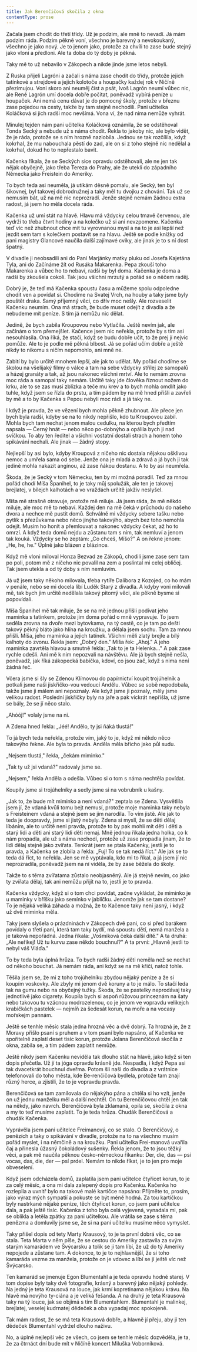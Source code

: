 ```yaml
---
title: Jak Berenčičová skočila z okna
contentType: prose
---
```


<section>

Začala jsem chodit do třetí třídy. Už je podzim, ale mně to nevadí. Já mám podzim ráda. Podzim pěkně voní, všechno je barevný a nevokoukaný, všechno je jako nový. Je to jenom jako, protože za chvíli to zase bude stejný jako vloni a předloni. Ale ta doba do tý doby je pěkná.

Taky mě to už nebavilo v Zákopech a nikde jinde jsme letos nebyli.

Z Ruska přijeli Lagróni a začali s náma zase chodit do třídy, protože jejich tatínkové a strejdové a jejich kolotoče a houpačky každej rok v Ničíně přezimujou. Voni skoro ani neuměj číst a psát, Ivoš Lagrón neumí vůbec nic, ale René Lagrón umí docela dobře počítat, poněvadž vybírá peníze u houpaček. Ani nemá cenu dávat je do pomocný školy, protože v březnu zase pojedou na cesty, takže by tam stejně nechodili. Pani učitelka Koláčková si jich radši moc nevšímá. Vona ví, že nad nima nemůže vyhrát.

Minulej tejden nám pani učitelka Koláčková oznámila, že se odstěhoval Tonda Secký a nebude už s náma chodit. Řekla to jakoby nic, ale bylo vidět, že je ráda, protože se s ním hrozně nazlobila. Jednou se tak rozčílila, když kokrhal, že mu nabouchala pěstí do zad, ale on si z toho stejně nic nedělal a kokrhal, dokud ho to nepřestalo bavit.

Kačenka říkala, že se Seckých sice opravdu odstěhovali, ale ne jen tak nějak obyčejně, jako třeba Tereza do Prahy, ale že utekli do západního Německa jako Freistein do Ameriky.

To bych teda asi neuměla, já utíkám děsně pomalu, ale Secký, ten byl šikovnej, byl takovej dobrodružnej a taky měl tu dvojku z chování. Tak už se nemusím bát, už na mě nic neprozradí. Jenže stejně nemám žádnou extra radost, já jsem ho měla docela ráda.

Kačenka už umí stát na hlavě. Hlavu má vždycky celou tmavě červenou, ale vydrží to třeba čtvrt hodiny a na kolečko už si ani nevzpomene. Kačenka teď víc než zhubnout chce mít tu vyrovnanou mysl a na to je asi lepší než jezdit sem tam s kolečkem postavit se na hlavu. Ještě se podle knížky od pani magistry Glancové naučila další zajímavé cviky, ale jinak je to s ní dost špatný.

V divadle ji neobsadili ani do Paní Marjánky matky pluku od Josefa Kajetána Tyla, ani do Začínáme žít od Rusáka Makarenka. Pepa zkouší toho Makarenka a vůbec ho to nebaví, radši by byl doma. Kačenka je doma a radši by zkoušela cokoli. Tak jsou všichni mrzutý a pořád se o něčem raděj.

Dobrý je, že teď má Kačenka spoustu času a můžeme spolu odpoledne chodit ven a povídat si. Chodíme na Svatej Vrch, na houby a taky jsme byly pouštět draka. Samý příjemný věci, co dřív moc nešly. Ale rozveselit Kačenku neumím. Ona má strach, že bude muset odejít z divadla a že nebudeme mít peníze. S tím já nemůžu nic dělat.

Jedině, že bych zabila Kroupovou nebo Vytlačila. Ještě nevím jak, ale začínám o tom přemejšlet. Kačence jsem nic neřekla, protože by s tím asi nesouhlasila. Ona říká, že stačí, když se budu dobře učit, to že prej jí nejvíc pomůže. Ale to je podle mě pěkná blbost. Já se pořád učím dobře a ještě nikdy to nikomu s ničím nepomohlo, ani mně ne.

Zabití by bylo určitě mnohem lepší, ale jak to udělat. My pořád chodíme se školou na všelijaký filmy o válce a tam na sebe vždycky střílej ze samopalů a házej granáty a tak, až jsou nakonec všichni mrtví. Ale to nemám zrovna moc ráda a samopal taky nemám. Určitě taky jde člověka říznout nožem do krku, ale to se zas musí zblízka a teče mu krev a to bych mohla omdlít jako tuhle, když jsem se řízla do prstu, a tím pádem by na mě hned přišli a zavřeli by mě a to by Kačenka s Pepou nebyli moc rádi a já taky ne.

I když je pravda, že ve vězení bych mohla pěkně zhubnout. Ale přece jen bych byla radši, kdyby se na to nikdy nepřišlo, kdo tu Kroupovou zabil. Mohla bych tam nechat jenom malou cedulku, na kterou bych předtím napsala — Černý hnát — nebo něco po-dobnýho a opálila bych ji nad svíčkou. To aby ten ředitel a všichni vostatní dostali strach a honem toho spikávání nechali. Ale jinak — žádný stopy.

Nejlepší by asi bylo, kdyby Kroupová z ničeho nic dostala nějakou ošklivou nemoc a umřela sama od sebe. Jenže ona je mladá a zdravá a já bych ji tak jedině mohla nakazit angínou, až zase ňákou dostanu. A to by asi neumřela.

Škoda, že je Secký v tom Německu, ten by mi možná poradil. Teď za mnou pořád chodí Míša Španihel, to je taky můj spolužák, ale ten je takovej brejlatej, v bílejch kalhotách a vo vraždách určitě jakživ neslyšel.

Míša mě strašně otravuje, protože mě miluje. Já jsem ráda, že mě někdo miluje, ale moc mě to nebaví. Každej den na mě čeká v průchodu do našeho dvora a nechce mě pustit domů. Schválně mi vždycky sebere tašku nebo pytlík s přezůvkama nebo něco jinýho takovýho, abych bez toho nemohla odejít. Musím ho honit a přemlouvat a nakonec vždycky čekat, až ho to omrzí. A když teda domů nejdu a zůstanu tam s nim, tak nemluví a jenom tak kouká. Vždycky se ho zeptám: „Co chceš, Míšo?" A on řekne jenom: „He, he, he." Úplně jako blázen z blázince.

Když mě vloni miloval Honza Bezvad ze Zákopů, chodili jsme zase sem tam po poli, potom mě z ničeho nic povalil na zem a poslintal mi celej obličej. Tak jsem utekla a od tý doby s ním nemluvím.

Já už jsem taky někoho milovala, třeba rytíře Dalibora z Kozojed, co ho mám v penále, nebo se mi docela líbí Luděk Starý z divadla. A kdyby voni milovali mě, tak bych jim určitě nedělala takový pitomý věci, ale pěkně bysme si popovídali.

Míša Španihel mě tak miluje, že se na mě jednou přišli podívat jeho maminka s tatínkem, protože jim doma pořád o mně vypravuje. To jsem seděla zrovna na dvoře mezi bytovkama, na tý cestě, co je tam po dešti takový pěkný bláto jako hlína na kroužku, a dělala jsem sochu. Tam za mnou přišli. Míša, jeho maminka a jejich tatínek. Všichni měli zlatý brejle a bílý kalhoty do zvonu. Řekla jsem: „Dobrý den." Míša řek: „Ahoj." A jeho maminka zavrtěla hlavou a smutně řekla: „Tak to je ta Helenka..." A pak zase rychle odešli. Ani mě k nim nepozvali na návštěvu. Ale já bych stejně nešla, poněvadž, jak říká zákopecká babička, kdoví, co jsou zač, když s nima není žádná řeč.

Včera jsme si šly se Zdenou Klímovou do papírnictví koupit trojúhelník a potkali jsme naši jiskřičko-vou vedoucí Andělu. Vůbec se sobě nepodobala, takže jsme ji málem ani nepoznaly. Ale když jsme ji poznaly, měly jsme velikou radost. Poslední jiskřičky byly na jaře a pak víckrát nepřišla, už jsme se bály, že se jí něco stalo.

„Ahóój!" volaly jsme na ni.

A Zdena hned řekla: „Jéé! Andělo, ty jsi ňáká tlustá!"

To já bych teda neřekla, protože vím, jaký to je, když mi někdo něco takovýho řekne. Ale byla to pravda. Anděla měla břicho jako půl sudu.

„Nejsem tlustá," řekla, „čekám miminko."

„Tak ty už jsi vdaná?" radovaly jsme se.

„Nejsem," řekla Anděla a odešla. Vůbec si o tom s náma nechtěla povídat.

Koupily jsme si trojúhelníky a sedly jsme si na vobrubník u kašny.

„Jak to, že bude mít miminko a neni vdaná?" zeptala se Zdena. Vysvětlila jsem jí, že vdaná kvůli tomu bejt nemusí, protože moje maminka taky nebyla s Freisteinem vdaná a stejně jsem se jim narodila. To vím jistě. Ale jak to teda je doopravdy, jsme si jistý nebyly. Zdena si myslí, že se děti dělaj líbáním, ale to určitě neni pravda, protože to by pak mohli mít děti i děti a starý lidi a děti ani starý lidi děti nemaj. Mně jednou říkala jedna holka, co k nám propadla, ale už s náma nechodí, protože už zase propadla jinam, že to lidi dělaj stejně jako zvířata. Tenkrát jsem se ptala Kačenky, jestli je to pravda, a Kačenka se zlobila a řekla: „Fuj! To se tak nedá říct." Ale jak se to teda dá říct, to neřekla. Jen se mě vyptávala, kdo mi to říkal, a já jsem jí nic neprozradila, poněvadž jsem na ní viděla, že by zase běžela do školy.

Takže to s těma zvířatama zůstalo neobjasněný. Ale já stejně nevím, co jako ty zvířata dělaj, tak ani nemůžu přijít na to, jestli je to pravda.

Kačenka vždycky, když si o tom chci povídat, začne vykládat, že miminko je u maminky v bříšku jako semínko v jablíčku. Jenomže jak se tam dostane? To je nějaká veliká záhada a možná, že to Kačence taky není jasný, i když už dvě miminka měla.

Taky jsem slyšela o prázdninách v Zákopech dvě pani, co si před barákem povídaly o třetí pani, která tam taky bydlí, má spoustu dětí, nemá manžela a je taková nepořádná. Jedna říkala: „Vošmiková čeká další dítě." A ta druhá: „Ale neřikej! Už tu kurvu zase někdo bouchnul?" A ta první: „Hlavně jestli to nebyl váš Vláďa."

To by teda byla úplná hrůza. To bych radši žádný děti neměla než se nechat od někoho bouchat. Já nemám ráda, ani když se na mě křičí, natož tohle.

Těšila jsem se, že mi z toho trojúhelníku zbydou nějaký peníze a že si koupím voskovky. Ale zbyly mi jenom dvě koruny a to je málo. To stačí leda tak na gumu nebo na obyčejný tužky. Škoda, že se pastelky neprodávaj taky jednotlivě jako cigarety. Koupila bych si aspoň růžovou princeznám na šaty nebo takovou tu vzácnou modrozelenou, co je jenom ve vopravdu velikejch krabičkách pastelek — nejmíň za šedesát korun, na moře a na vocasy mořskejm pannám.

Ještě se tenhle měsíc stala jedna hrozná věc a dvě dobrý. Ta hrozná je, že z Moravy přišlo psaní s pruhem a v tom psaní bylo napsáno, ať Kačenka ve spořitelně zaplatí deset tisíc korun, protože Jolana Berenčičová skočila z okna, zabila se, a tím pádem zaplatit nemůže.

Ještě nikdy jsem Kačenku neviděla tak dlouho stát na hlavě, jako když si ten dopis přečetla. Už jí ta jóga opravdu krásně jde. Nespadla, i když Pepa asi tak dvacetkrát bouchnul dveřma. Potom šli naši do divadla a z vrátnice telefonovali do toho města, kde Be-renčičová bydlela, protože tam znají různý herce, a zjistili, že to je vopravdu pravda.

Berenčičová se tam zamilovala do nějakýho pána a chtěla si ho vzít, jenže on už jednu manželku měl a další nechtěl. On tu Berenčičovou chtěl jen tak na někdy, jako navrch. Berenčičová byla zklamaná, opila se, skočila z okna a my to teď musíme zaplatit. To je teda hrůza. Chudák Berenčičová a chudák Kačenka.

Vyprávěla jsem pani učitelce Freimanový, co se stalo. O Berenčičový, o penězích a taky o spikávání v divadle, protože na to na všechno musím pořád myslet, i na němčině a na kroužku. Pani učitelka Frei-manová uvařila čaj a přinesla úžasný čokoládový sušenky. Řekla jenom, že to jsou těžký věci, a pak mě naučila pěknou česko-německou říkanku: Der, die, das — psí vocas, das, die, der — psí prdel. Nemám to nikde říkat, je to jen pro moje obveselení.

Když jsem odcházela domů, zaplatila jsem pani učitelce čtyřicet korun, to je za celý měsíc, a ona mi dala zalepený dopis pro Kačenku. Kačenka ho rozlepila a uvnitř bylo na takové malé kartičce napsáno: Přijměte to, prosím, jako výraz mých sympatií a pokuste se být méně hodná. Za tou kartičkou byly nastrkané nějaké peníze, těch čtyřicet korun, co jsem pani učitelce dala, a pak ještě tisíc. Kačenka z toho byla celá vyjevená, vynadala mi, pak se oblíkla a letěla zpátky za pani učitelkou. Ale vrátila se zase s těma penězma a domluvily jsme se, že si na pani učitelku musíme něco vymyslet.

Taky přišel dopis od tety Marty Krausový, to je ta první dobrá věc, co se stala. Teta Marta v něm píše, že se cestou do Ameriky zastavila za svým starým kamarádem ve Švýcarsku a tolik se jí tam líbí, že už do tý Ameriky nepojede a zůstane tam. A dokonce, to je to nejhlavnější, že si toho kamaráda vezme za manžela, protože on je vdovec a líbí se jí ještě víc než Švýcarsko.

Ten kamarád se jmenuje Egon Blumentahl a je teda opravdu hodně starej. V tom dopise byly taky dvě fotografie, krásný a barevný jako nějaký pohledy. Na jedný je teta Krausová na louce, jak krmí kopretinama nějakou krávu. Na hlavě má novýho ty-ciána a je veliká fešanda. A na druhý je teta Krausová taky na tý louce, jak se objímá s tím Blumentahlem. Blumentahl je malinkej, brejlatej, veselej kudrnatej dědeček a oba vypadaj moc spokojeně.

Tak mám radost, že se má teta Krausová dobře, a hlavně jí přeju, aby jí ten dědeček Blumentahl vydržel dlouho naživu.

No, a úplně nejlepší věc ze všech, co jsem se tenhle měsíc dozvěděla, je ta, že za čtrnáct dní bude mít v Ničíně koncert Miluška Voborníková.

</section>

